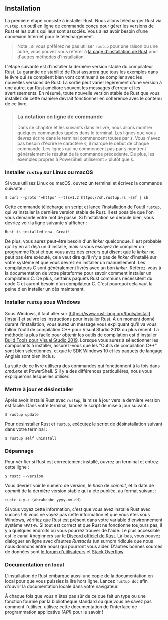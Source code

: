 <!--
## Installation
-->

## Installation

<!--
The first step is to install Rust. We’ll download Rust through `rustup`, a
command line tool for managing Rust versions and associated tools. You’ll need
an internet connection for the download.
-->

La première étape consiste à installer Rust. Nous allons télécharger Rust via
`rustup`, un outil en ligne de commande conçu pour gérer les versions de Rust et
les outils qui leur sont associés. Vous allez avoir besoin d'une connexion
Internet pour le téléchargement.

<!--
> Note: If you prefer not to use `rustup` for some reason, please see [the Rust
> installation page](https://www.rust-lang.org/tools/install) for other options.
-->

> Note : si vous préférez ne pas utiliser `rustup` pour une raison ou une autre,
> vous pouvez vous référer à
> [la page d'installation de Rust][rust-installation-page]
> pour d'autres méthodes d'installation.

[rust-installation-page]: https://www.rust-lang.org/tools/install

<!--
The following steps install the latest stable version of the Rust compiler.
Rust’s stability guarantees ensure that all the examples in the book that
compile will continue to compile with newer Rust versions. The output might
differ slightly between versions, because Rust often improves error messages
and warnings. In other words, any newer, stable version of Rust you install
using these steps should work as expected with the content of this book.
-->

L'étape suivante est d'installer la dernière version stable du compilateur Rust.
La garantie de stabilité de Rust assurera que tous les exemples dans le livre
qui se compilent bien vont continuer à se compiler avec les nouvelles versions
de Rust. La sortie peut varier légèrement d'une version à une autre, car Rust
améliore souvent les messages d'erreur et les avertissements. En résumé, toute
nouvelle version stable de Rust que vous installez de cette manière devrait
fonctionner en cohérence avec le contenu de ce livre.

<!--
> ### Command Line Notation
>
> In this chapter and throughout the book, we’ll show some commands used in the
> terminal. Lines that you should enter in a terminal all start with `$`. You
> don’t need to type in the `$` character; it indicates the start of each
> command. Lines that don’t start with `$` typically show the output of the
> previous command. Additionally, PowerShell-specific examples will use `>`
> rather than `$`.
-->

> ### La notation en ligne de commande
>
> Dans ce chapitre et les suivants dans le livre, nous allons montrer quelques
> commandes tapées dans le terminal. Les lignes que vous devrez écrire dans le
> terminal commencent toutes par `$`. Vous n'avez pas besoin d'écrire le
> caractère `$`; il marque le début de chaque commande. Les lignes qui ne
> commencent pas par `$` montrent généralement le résultat de la commande
> précédente. De plus, les exemples propres à PowerShell utiliseront
> `>` plutôt que `$`.

<!--
### Installing `rustup` on Linux or macOS
-->

### Installer `rustup` sur Linux ou macOS

<!--
If you’re using Linux or macOS, open a terminal and enter the following command:
-->

Si vous utilisez Linux ou macOS, ouvrez un terminal et écrivez la commande
suivante :

<!--
```console
$ curl --proto '=https' --tlsv1.2 https://sh.rustup.rs -sSf | sh
```
-->

```console
$ curl --proto '=https' --tlsv1.2 https://sh.rustup.rs -sSf | sh
```

<!--
The command downloads a script and starts the installation of the `rustup`
tool, which installs the latest stable version of Rust. You might be prompted
for your password. If the install is successful, the following line will appear:
-->

Cette commande télécharge un script et lance l'installation de l'outil `rustup`,
qui va installer la dernière version stable de Rust. Il est possible que l'on
vous demande votre mot de passe. Si l'installation se déroule bien, vous
devriez voir la ligne suivante s'afficher :

<!--
```text
Rust is installed now. Great!
```
-->

```text
Rust is installed now. Great!
```

<!--
Additionally, you’ll need a linker of some kind. It’s likely one is already
installed, but when you try to compile a Rust program and get errors indicating
that a linker could not execute, that means a linker isn’t installed on your
system and you’ll need to install one manually. C compilers usually come with
the correct linker. Check your platform’s documentation for how to install a C
compiler. Also, some common Rust packages depend on C code and will need a C
compiler. Therefore, it might be worth installing one now.
-->

De plus, vous aurez peut-être besoin d'un *linker* quelconque. Il est probable
qu'il y en ait déjà un d'installé, mais si vous essayez de compiler un
programme Rust et que vous avez des erreurs qui disent que le *linker* ne peut
pas être exécuté, cela veut dire qu'il n'y a pas de *linker* d'installé sur
votre système et que vous devrez en installer un manuellement. Les
compilateurs C sont généralement livrés avec un bon *linker*. Référez-vous à la
documentation de votre plateforme pour savoir comment installer un compilateur
C. De plus, certains paquets Rust communs nécessitent du code C et auront
besoin d'un compilateur C. C'est pourquoi cela vaut la peine d'en installer un
dès maintenant.

<!--
### Installing `rustup` on Windows
-->

### Installer `rustup` sous Windows

<!-- markdownlint-disable -->
<!--
On Windows, go to [https://www.rust-lang.org/tools/install][install] and follow
the instructions for installing Rust. At some point in the installation, you’ll
receive a message explaining that you’ll also need the C++ build tools for
Visual Studio 2013 or later. The easiest way to acquire the build tools is to
install [Build Tools for Visual Studio 2019][visualstudio]. When asked which
workloads to install make sure "C++ build tools" is selected and that the Windows 10 SDK and the English language pack components are included.
-->
<!-- markdownlint-restore -->

Sous Windows, il faut aller sur
[https://www.rust-lang.org/tools/install][install] et suivre les instructions
pour installer Rust. À un moment donné durant l'installation, vous aurez un
message vous expliquant qu'il va vous falloir l'outil de compilation C++
pour Visual Studio 2013 ou plus récent. La méthode la plus facile pour obtenir
les outils de compilation est d'installer
[Build Tools pour Visual Studio 2019][visualstudio]. Lorsque vous aurez à
sélectionner les composants à installer, assurez-vous que les "Outils de
compilation C++" sont bien sélectionnés, et que le SDK Windows 10 et les paquets
de langage Anglais sont bien inclus.

<!--
[install]: https://www.rust-lang.org/tools/install
[visualstudio]: https://visualstudio.microsoft.com/visual-cpp-build-tools/

FR translation: the website redirects to French version, we lose the "id" link.
Fix is directly below:
-->

[install]: https://www.rust-lang.org/tools/install
[visualstudio]: https://visualstudio.microsoft.com/fr/visual-cpp-build-tools/

<!--
The rest of this book uses commands that work in both *cmd.exe* and PowerShell.
If there are specific differences, we’ll explain which to use.
-->

La suite de ce livre utilisera des commandes qui fonctionnent à la fois dans
*cmd.exe* et PowerShell. S'il y a des différences particulières, nous vous
expliquerons lesquelles utiliser.

<!--
### Updating and Uninstalling
-->

### Mettre à jour et désinstaller

<!--
After you’ve installed Rust via `rustup`, updating to the latest version is
easy. From your shell, run the following update script:
-->

Après avoir installé Rust avec `rustup`, la mise à jour vers la dernière version
est facile. Dans votre terminal, lancez le script de mise à jour suivant :

<!--
```console
$ rustup update
```
-->

```console
$ rustup update
```

<!--
To uninstall Rust and `rustup`, run the following uninstall script from your
shell:
-->

Pour désinstaller Rust et `rustup`, exécutez le script de désinstallation
suivant dans votre terminal :

<!--
```console
$ rustup self uninstall
```
-->

```console
$ rustup self uninstall
```

<!--
### Troubleshooting
-->

### Dépannage

<!--
To check whether you have Rust installed correctly, open a shell and enter this
line:
-->

Pour vérifier si Rust est correctement installé, ouvrez un terminal et entrez
cette ligne :

<!--
```console
$ rustc --version
```
-->

```console
$ rustc --version
```

<!--
You should see the version number, commit hash, and commit date for the latest
stable version that has been released in the following format:
-->

Vous devriez voir le numéro de version, le *hash* de *commit*,
et la date de *commit* de la dernière version stable qui a été publiée,
au format suivant :

<!--
```text
rustc x.y.z (abcabcabc yyyy-mm-dd)
```
-->

```text
rustc x.y.z (abcabcabc yyyy-mm-dd)
```

<!--
If you see this information, you have installed Rust successfully! If you don’t
see this information and you’re on Windows, check that Rust is in your `%PATH%`
system variable. If that’s all correct and Rust still isn’t working, there are
a number of places you can get help. The easiest is the #beginners channel on
[the official Rust Discord][discord]. There, you can chat with other Rustaceans
(a silly nickname we call ourselves) who can help you out. Other great
resources include [the Users forum][users] and [Stack Overflow][stackoverflow].
-->

Si vous voyez cette information, c'est que vous avez installé Rust avec succès !
Si vous ne voyez pas cette information et que vous êtes sous Windows, vérifiez
que Rust est présent dans votre variable d'environnement système `%PATH%`. Si
tout est correct et que Rust ne fonctionne toujours pas, il y a quelques
endroits où vous pourrez trouver de l'aide. Le plus accessible est le
canal #beginners sur le [Discord officiel de Rust][discord]. Là-bas, vous pouvez
dialoguer en ligne avec d'autres *Rustacés* (un surnom ridicule que nous nous
donnons entre nous) qui pourront vous aider. D'autres bonnes sources de données
sont [le forum d'utilisateurs][users] et [Stack Overflow][stackoverflow].

<!--
[discord]: https://discord.gg/rust-lang
[users]: https://users.rust-lang.org/
[stackoverflow]: https://stackoverflow.com/questions/tagged/rust
-->

[discord]: https://discord.gg/rust-lang
[users]: https://users.rust-lang.org/
[stackoverflow]: https://stackoverflow.com/questions/tagged/rust

<!--
### Local Documentation
-->

### Documentation en local

<!--
The installation of Rust also includes a copy of the documentation locally, so
you can read it offline. Run `rustup doc` to open the local documentation in
your browser.
-->

L'installation de Rust embarque aussi une copie de la documentation en local
pour que vous puissiez la lire hors ligne. Lancez `rustup doc` afin d'ouvrir la
documentation locale dans votre navigateur.

<!--
Any time a type or function is provided by the standard library and you’re not
sure what it does or how to use it, use the application programming interface
(API) documentation to find out!
-->

À chaque fois que vous n'êtes pas sûr de ce que fait un type ou une fonction
fournie par la bibliothèque standard ou que vous ne savez pas comment
l'utiliser, utilisez cette documentation de l'interface de programmation
applicative *(API)* pour le savoir !
